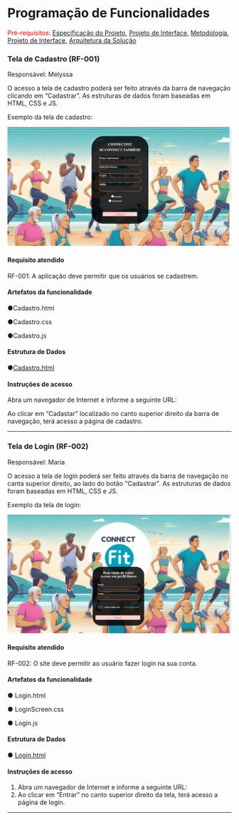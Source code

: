 # Programação de Funcionalidades

<span style="color:red">Pré-requisitos: <a href="2-Especificação do Projeto.md"> Especificação do Projeto</a></span>, <a href="3-Projeto de Interface.md"> Projeto de Interface</a>, <a href="4-Metodologia.md"> Metodologia</a>, <a href="3-Projeto de Interface.md"> Projeto de Interface</a>, <a href="5-Arquitetura da Solução.md"> Arquitetura da Solução</a>

### Tela de Cadastro (RF-001)

Responsável: Melyssa

O acesso a tela de cadastro poderá ser feito através da barra de navegação clicando em “Cadastrar”. As estruturas de dados foram baseadas em HTML, CSS e JS.

Exemplo da tela de cadastro: 


![Cadastro](https://github.com/ICEI-PUC-Minas-PMV-ADS/pmv-ads-2024-e1-proj-web-t15-connectfit/blob/773ea17df9a1fd0e9e008bd13305cac8b6ac93d6/docs/img/Cadastro.png)



#### Requisito atendido

RF-001: A aplicação deve permitir que os usuários se cadastrem.


#### Artefatos da funcionalidade

●Cadastro.html

●Cadastro.css

●Cadastro.js


#### Estrutura de Dados

●[Cadastro.html](https://github.com/ICEI-PUC-Minas-PMV-ADS/pmv-ads-2024-e1-proj-web-t15-connectfit/blob/773ea17df9a1fd0e9e008bd13305cac8b6ac93d6/codigo-fonte/Cadastro.html)


#### Instruções de acesso

Abra um navegador de Internet e informe a seguinte URL: 

Ao clicar em “Cadastar” localizado no canto superior direito da barra de navegação, terá acesso a página de cadastro.

<hr>

### Tela de Login (RF-002)

Responsável: Maria

O acesso a tela de login poderá ser feito através da barra de navegação no canta superior direito, ao lado do botão "Cadastrar". As estruturas de dados foram baseadas em HTML, CSS e JS.

Exemplo da tela de login: 


![Pagina-login](https://github.com/ICEI-PUC-Minas-PMV-ADS/pmv-ads-2024-e1-proj-web-t15-connectfit/blob/9d6d895deda36289578098b4c7e359db525917ba/docs/img/Tela%20Login.png)


#### Requisito atendido

RF-002: O site deve permitir ao usuário fazer login na sua conta.

#### Artefatos da funcionalidade

●	Login.html 

●	LoginScreen.css

● Login.js


#### Estrutura de Dados

●	[Login.html](https://github.com/ICEI-PUC-Minas-PMV-ADS/pmv-ads-2024-e1-proj-web-t15-connectfit/blob/9d6d895deda36289578098b4c7e359db525917ba/codigo-fonte/Login.html)


#### Instruções de acesso

1.	Abra um navegador de Internet e informe a seguinte URL:
2.	Ao clicar em “Entrar” no canto superior direito da tela, terá acesso a página de login.

<hr>

